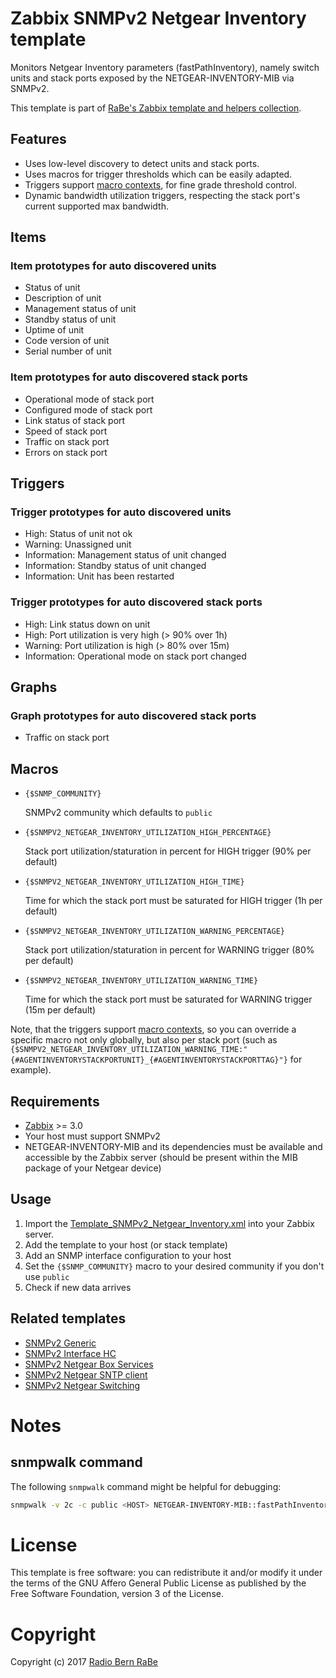 # Zabbix SNMPv2 Netgear Inventory template
Monitors Netgear Inventory parameters (fastPathInventory), namely switch units
and stack ports exposed by the NETGEAR-INVENTORY-MIB via SNMPv2.

This template is part of [RaBe's Zabbix template and helpers
collection](https://github.com/radiorabe/rabe-zabbix).

## Features
* Uses low-level discovery to detect units and stack ports.
* Uses macros for trigger thresholds which can be easily adapted.
* Triggers support [macro contexts](https://www.zabbix.com/documentation/3.0/manual/config/macros/usermacros#macro_context), for fine grade threshold control.
* Dynamic bandwidth utilization triggers, respecting the stack port's current supported max bandwidth.

## Items
### Item prototypes for auto discovered units
* Status of unit
* Description of unit
* Management status of unit
* Standby status of unit
* Uptime of unit
* Code version of unit
* Serial number of unit

### Item prototypes for auto discovered stack ports
* Operational mode of stack port
* Configured mode of stack port 
* Link status of stack port
* Speed of stack port
* Traffic on stack port
* Errors on stack port

## Triggers
### Trigger prototypes for auto discovered units
* High: Status of unit not ok
* Warning: Unassigned unit
* Information: Management status of unit changed
* Information: Standby status of unit changed
* Information: Unit has been restarted

### Trigger prototypes for auto discovered stack ports
* High: Link status down on unit
* High: Port utilization is very high (> 90% over 1h)
* Warning: Port utilization is high (> 80% over 15m)
* Information: Operational mode on stack port changed

## Graphs
### Graph prototypes for auto discovered stack ports
* Traffic on stack port

## Macros
* <code>{$SNMP_COMMUNITY}</code>

  SNMPv2 community which defaults to <code>public</code>

* <code>{$SNMPV2_NETGEAR_INVENTORY_UTILIZATION_HIGH_PERCENTAGE}</code>

  Stack port utilization/staturation in percent for HIGH trigger (90% per default)

* <code>{$SNMPV2_NETGEAR_INVENTORY_UTILIZATION_HIGH_TIME}</code>

  Time for which the stack port  must be saturated for HIGH trigger (1h per default)  

* <code>{$SNMPV2_NETGEAR_INVENTORY_UTILIZATION_WARNING_PERCENTAGE}</code>

  Stack port utilization/staturation in percent for WARNING trigger (80% per default)
  
* <code>{$SNMPV2_NETGEAR_INVENTORY_UTILIZATION_WARNING_TIME}</code>

  Time for which the stack port must be saturated for WARNING trigger (15m per default)

Note, that the triggers support [macro contexts](https://www.zabbix.com/documentation/3.0/manual/config/macros/usermacros#macro_context),
so you can override a specific macro not only globally, but also per stack port
(such as <code>{$SNMPV2_NETGEAR_INVENTORY_UTILIZATION_WARNING_TIME:"{#AGENTINVENTORYSTACKPORTUNIT}_{#AGENTINVENTORYSTACKPORTTAG}"}</code>
for example).

## Requirements
* [Zabbix](https://www.zabbix.com/) >= 3.0
* Your host must support SNMPv2
* NETGEAR-INVENTORY-MIB and its dependencies must be available and accessible by the Zabbix server (should be present within the MIB package of your Netgear device)

## Usage
1. Import the [Template_SNMPv2_Netgear_Inventory.xml](Template_SNMPv2_Netgear_Inventory.xml) into your Zabbix server.
2. Add the template to your host (or stack template)
3. Add an SNMP interface configuration to your host
4. Set the <code>{$SNMP_COMMUNITY}</code> macro to your desired community if you don't use <code>public</code>
5. Check if new data arrives

## Related templates
* [SNMPv2 Generic](../SNMPv2_Generic)
* [SNMPv2 Interface HC](../SNMPv2_Interface_HC)
* [SNMPv2 Netgear Box Services](../SNMPv2_Netgear_Box_Services)
* [SNMPv2 Netgear SNTP client](../SNMPv2_Netgear_SNTP_client)
* [SNMPv2 Netgear Switching](../SNMPv2_Netgear_Switching)

# Notes
## snmpwalk command
The following <code>snmpwalk</code> command might be helpful for debugging:
```bash
snmpwalk -v 2c -c public <HOST> NETGEAR-INVENTORY-MIB::fastPathInventory
```

# License
This template is free software: you can redistribute it and/or modify it under
the terms of the GNU Affero General Public License as published by the Free
Software Foundation, version 3 of the License.

# Copyright
Copyright (c) 2017 [Radio Bern RaBe](http://www.rabe.ch)
